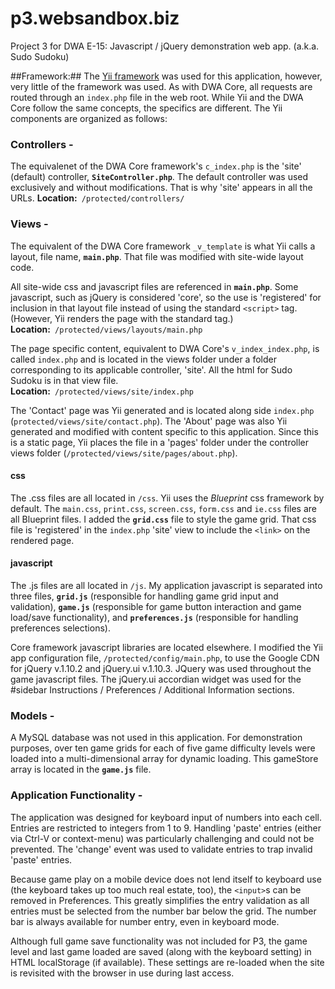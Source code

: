 p3.websandbox.biz
=================

Project 3 for DWA E-15: Javascript / jQuery demonstration web app. (a.k.a. Sudo Sudoku)

##Framework:##
The [Yii framework](http://www.yiiframework.com/ "Yii framework") was used for this application, however, very little of the framework was used. As with DWA Core, all requests are routed through an `index.php` file in the web root. While Yii and the DWA Core follow the same concepts, the specifics are different. The Yii components are organized as follows:

### Controllers - ###
The equivalenet of the DWA Core framework's `c_index.php` is the 'site' (default) controller, **`SiteController.php`**. The default controller was used exclusively and without modifications. That is why 'site' appears in all the URLs. 
**Location:**` /protected/controllers/`

### Views - ###
The equivalent of the DWA Core framework `_v_template` is what Yii calls a layout, file name, **`main.php`**. That file was modified with site-wide layout code.  

All site-wide css and javascript files are referenced in **`main.php`**. Some javascript, such as jQuery is considered 'core', so the use is 'registered' for inclusion in that layout file instead of using the standard `<script>` tag. (However, Yii renders the page with the standard tag.)   
**Location:**` /protected/views/layouts/main.php`  

The page specific content, equivalent to DWA Core's `v_index_index.php`, is called `index.php` and is located in the views folder under a folder corresponding to its applicable controller, 'site'. All the html for Sudo Sudoku is in that view file.  
**Location:**` /protected/views/site/index.php`  

The 'Contact' page was Yii generated and is located along side `index.php` (`protected/views/site/contact.php`). The 'About' page was also Yii generated and modified with content specific to this application. Since this is a static page, Yii places the file in a 'pages' folder under the controller views folder (`/protected/views/site/pages/about.php`).
#### css ####
The .css files are all located in `/css`. Yii uses the *Blueprint* css framework by default. The `main.css`, `print.css`, `screen.css`, `form.css` and `ie.css` files are all Blueprint files. I added the **`grid.css`** file to style the game grid. That css file is 'registered' in the `index.php` 'site' view to include the `<link>` on the rendered page. 
#### javascript ####
The .js files are all located in `/js`. My application javascript is separated into three files, **`grid.js`** (responsible for handling game grid input and validation), **`game.js`** (responsible for game button interaction and game load/save functionality), and **`preferences.js`** (responsible for handling preferences selections).  

Core framework javascript libraries are located elsewhere. I modified the Yii app configuration file, `/protected/config/main.php`, to use the Google CDN for jQuery v.1.10.2 and jQuery.ui v.1.10.3. JQuery was used throughout the game javascript files. The jQuery.ui accordian widget was used for the #sidebar Instructions / Preferences / Additional Information sections. 

### Models - ###
A MySQL database was not used in this application. For demonstration purposes, over ten game grids for each of five game difficulty levels were loaded into a multi-dimensional array for dynamic loading. This gameStore array is located in the **`game.js`** file.

### Application Functionality - ###
The application was designed for keyboard input of numbers into each cell. Entries are restricted to integers from 1 to 9. Handling 'paste' entries (either via Ctrl-V or context-menu) was particularly challenging and could not be prevented. The 'change' event was used to validate entries to trap invalid 'paste' entries.

Because game play on a mobile device does not lend itself to keyboard use (the keyboard takes up too much real estate, too), the `<input>`s can be removed in Preferences. This greatly simplifies the entry validation as all entries must be selected from the number bar below the grid. The number bar is always available for number entry, even in keyboard mode.

Although full game save functionality was not included for P3, the game level and last game loaded are saved (along with the keyboard setting) in HTML localStorage (if available). These settings are re-loaded when the site is revisited with the browser in use during last access.  
